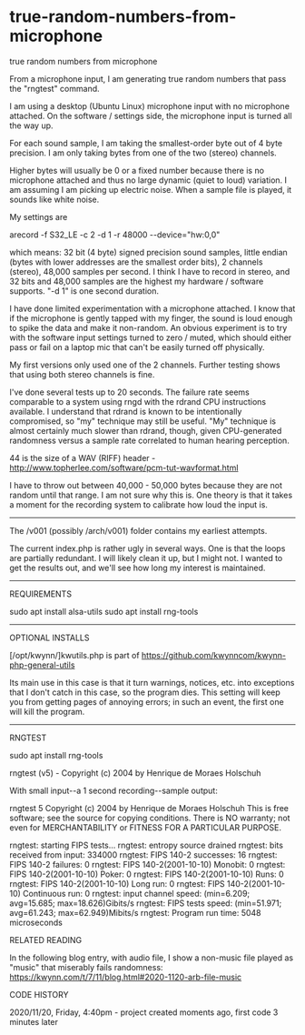 # true-random-numbers-from-microphone
true random numbers from microphone

From a microphone input, I am generating true random numbers that pass the "rngtest" command.  

I am using a desktop (Ubuntu Linux) microphone input with no microphone attached.  On the software / settings side, the microphone input is turned all the way up.  

For each sound sample, I am taking the smallest-order byte out of 4 byte precision.  I am only taking bytes from one of the two (stereo) channels.

Higher bytes will usually be 0 or a fixed number because there is no microphone attached and thus no large dynamic (quiet to loud) variation.  I am assuming I am 
picking up electric noise.  When a sample file is played, it sounds like white noise.

My settings are

arecord -f S32_LE -c 2 -d 1 -r 48000 --device="hw:0,0" 

which means: 32 bit (4 byte) signed precision sound samples, little endian (bytes with lower addresses are the smallest order bits), 2 channels (stereo), 
48,000 samples per second.  I think I have to record in stereo, and 32 bits and 48,000 samples are the highest my hardware / software supports.  "-d 1" is one second 
duration.  

I have done limited experimentation with a microphone attached.  I know that if the microphone is gently tapped with my finger, the sound is loud enough to 
spike the data and make it non-random.  An obvious experiment is to try with the software input settings turned to zero / muted, which should either pass or 
fail on a laptop mic that can't be easily turned off physically.

My first versions only used one of the 2 channels.  Further testing shows that using both stereo channels is fine.  

I've done several tests up to 20 seconds.  The failure rate seems comparable to a system using rngd with the rdrand CPU instructions available.  I understand that 
rdrand is known to be intentionally compromised, so "my" technique may still be useful.  "My" technique is almost certainly much slower than rdrand, though, given 
CPU-generated randomness versus a sample rate correlated to human hearing perception.  


44 is the size of a WAV (RIFF) header - http://www.topherlee.com/software/pcm-tut-wavformat.html

I have to throw out between 40,000 - 50,000 bytes because they are not random until that range.  I am not sure why this is.  One theory is that it takes a moment for the
recording system to calibrate how loud the input is.

**************
The /v001 (possibly /arch/v001) folder contains my earliest attempts.

The current index.php is rather ugly in several ways.  One is that the loops are partially redundant. I will likely clean it up, but I might not.  I wanted to get the 
results out, and we'll see how long my interest is maintained.  


*************
REQUIREMENTS

sudo apt install alsa-utils
sudo apt install rng-tools
******
OPTIONAL INSTALLS

[/opt/kwynn/]kwutils.php is part of https://github.com/kwynncom/kwynn-php-general-utils

Its main use in this case is that it turn warnings, notices, etc. into exceptions that I don't catch in this case, so the program dies.  This setting will keep you 
from getting pages of annoying errors; in such an event, the first one will kill the program.  

***** 
RNGTEST

sudo apt install rng-tools

rngtest (v5) - Copyright (c) 2004 by Henrique de Moraes Holschuh

With small input--a 1 second recording--sample output:

rngtest 5
Copyright (c) 2004 by Henrique de Moraes Holschuh
This is free software; see the source for copying conditions.  There is NO warranty; not even for MERCHANTABILITY or FITNESS FOR A PARTICULAR PURPOSE.

rngtest: starting FIPS tests...
rngtest: entropy source drained
rngtest: bits received from input: 334000
rngtest: FIPS 140-2 successes: 16
rngtest: FIPS 140-2 failures: 0
rngtest: FIPS 140-2(2001-10-10) Monobit: 0
rngtest: FIPS 140-2(2001-10-10) Poker: 0
rngtest: FIPS 140-2(2001-10-10) Runs: 0
rngtest: FIPS 140-2(2001-10-10) Long run: 0
rngtest: FIPS 140-2(2001-10-10) Continuous run: 0
rngtest: input channel speed: (min=6.209; avg=15.685; max=18.626)Gibits/s
rngtest: FIPS tests speed: (min=51.971; avg=61.243; max=62.949)Mibits/s
rngtest: Program run time: 5048 microseconds


RELATED READING

In the following blog entry, with audio file, I show a non-music file played as "music" that miserably fails randomness:
https://kwynn.com/t/7/11/blog.html#2020-1120-arb-file-music



CODE HISTORY

2020/11/20, Friday, 4:40pm - project created moments ago, first code 3 minutes later
